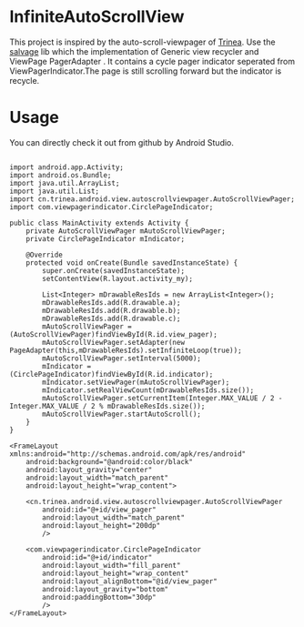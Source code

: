 InfiniteAutoScrollView
===========================

This project is inspired by the auto-scroll-viewpager of [Trinea](https://github.com/Trinea). Use the [salvage](https://github.com/JakeWharton/salvage) lib which the implementation of Generic view recycler and ViewPage PagerAdapter .
It contains a cycle pager indicator seperated from ViewPagerIndicator.The page is still scrolling forward but the indicator is recycle.

Usage
===========================  

You can directly check it out from github by Android Studio.

```

import android.app.Activity;
import android.os.Bundle;
import java.util.ArrayList;
import java.util.List;
import cn.trinea.android.view.autoscrollviewpager.AutoScrollViewPager;
import com.viewpagerindicator.CirclePageIndicator;

public class MainActivity extends Activity {
    private AutoScrollViewPager mAutoScrollViewPager;
    private CirclePageIndicator mIndicator;

    @Override
    protected void onCreate(Bundle savedInstanceState) {
        super.onCreate(savedInstanceState);
        setContentView(R.layout.activity_my);

        List<Integer> mDrawableResIds = new ArrayList<Integer>();
        mDrawableResIds.add(R.drawable.a);
        mDrawableResIds.add(R.drawable.b);
        mDrawableResIds.add(R.drawable.c);
        mAutoScrollViewPager = (AutoScrollViewPager)findViewById(R.id.view_pager);
        mAutoScrollViewPager.setAdapter(new PageAdapter(this,mDrawableResIds).setInfiniteLoop(true));
        mAutoScrollViewPager.setInterval(5000);
        mIndicator = (CirclePageIndicator)findViewById(R.id.indicator);
        mIndicator.setViewPager(mAutoScrollViewPager);
        mIndicator.setRealViewCount(mDrawableResIds.size());
        mAutoScrollViewPager.setCurrentItem(Integer.MAX_VALUE / 2 - Integer.MAX_VALUE / 2 % mDrawableResIds.size());
        mAutoScrollViewPager.startAutoScroll();
    }
}

```

```
<FrameLayout xmlns:android="http://schemas.android.com/apk/res/android"
    android:background="@android:color/black"
    android:layout_gravity="center"
    android:layout_width="match_parent"
    android:layout_height="wrap_content">

    <cn.trinea.android.view.autoscrollviewpager.AutoScrollViewPager
        android:id="@+id/view_pager"
        android:layout_width="match_parent"
        android:layout_height="200dp"
        />

    <com.viewpagerindicator.CirclePageIndicator
        android:id="@+id/indicator"
        android:layout_width="fill_parent"
        android:layout_height="wrap_content"
        android:layout_alignBottom="@id/view_pager"
        android:layout_gravity="bottom"
        android:paddingBottom="30dp"
        />
</FrameLayout>

```
